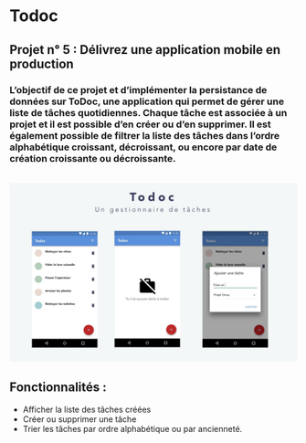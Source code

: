 <h1>Todoc</h1>
<h2>Projet n° 5 : Délivrez une application mobile en production</h2>
<h3>L’objectif de ce projet et d’implémenter la persistance de données sur ToDoc, une application qui permet de gérer une liste de tâches quotidiennes. Chaque tâche est associée à un projet et il est possible d’en créer ou d’en supprimer.
Il est également possible de filtrer la liste des tâches dans l’ordre alphabétique croissant, décroissant, ou encore par date de création croissante ou décroissante.
</h3>
<br>
<img src= "https://github.com/CeliaTHP/OC_P5/blob/default/app.png" alt="app" style="max-width:100%;">
<h2>Fonctionnalités : </h2>
<ul>
<li>Afficher la liste des tâches créées</li>
<li>Créer ou supprimer une tâche</li>
<li>Trier les tâches par ordre alphabétique ou par ancienneté.</li>
</ul>

